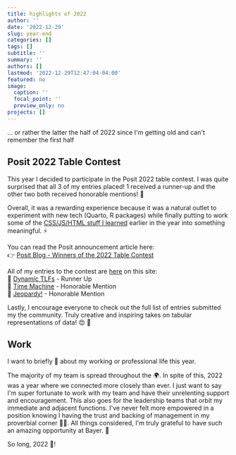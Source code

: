 ```yaml
---
title: highlights of 2022
author: ''
date: '2022-12-29'
slug: year-end
categories: []
tags: []
subtitle: ''
summary: ''
authors: []
lastmod: '2022-12-29T12:47:04-04:00'
featured: no
image:
  caption: ''
  focal_point: ''
  preview_only: no
projects: []
---
```


... or rather the latter the half of 2022 since I'm getting old and can't remember the first half

## Posit 2022 Table Contest
This year I decided to participate in the Posit 2022 table contest. I was quite surprised that all 3 of my entries placed! 1 received a runner-up and the other two both received honorable mentions! 🙏   

Overall, it was a rewarding experience because it was a natural outlet to experiment with new tech (Quarto, R packages) while finally putting to work some of the [CSS/JS/HTML stuff I learned](https://www.coursera.org/learn/html-css-javascript-for-web-developers) earlier in the year into something meaningful. ⚡

You can read the Posit announcement article here:  
👉 [Posit Blog - Winners of the 2022 Table Contest](https://posit.co/blog/winners-of-the-2022-table-contest/)

All of my entries to the contest are [here](https://matt-kumar.netlify.app/#projects) on this site:  
🏃 [Dynamic TLFs](https://matt-kumar.netlify.app/project/dynamic-tlf/) - Runner Up  
📣 [Time Machine](https://matt-kumar.netlify.app/project/time_machine/) - Honorable Mention  
📣 [Jeopardy!](https://matt-kumar.netlify.app/project/jeopardy/) - Honorable Mention  

Lastly, I encourage everyone to check out the full list of entries submitted my the community. Truly creative and inspiring takes on tabular representations of data! 😍 💪

## Work
I want to briefly 💬 about my working or professional life this year.

The majority of my team is spread throughout the 🌍. In spite of this, 2022 was a year where we connected more closely than ever. I just want to say I'm super fortunate to work with my team and have their unrelenting support and encouragement. This also goes for the leadership teams that orbit my immediate and adjacent functions. I've never felt more empowered in a position knowing I having the trust and backing of management in my proverbial corner 🤜🤛. All things considered, I'm truly grateful to have such an amazing opportunity at Bayer. 🙏 


So long, 2022 🍻!
